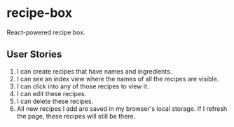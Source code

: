 # recipe-box

React-powered recipe box.

## User Stories

1. I can create recipes that have names and ingredients.
1. I can see an index view where the names of all the recipes are visible.
1. I can click into any of those recipes to view it.
1. I can edit these recipes.
1. I can delete these recipes.
1. All new recipes I add are saved in my browser's local storage. If I refresh the page, these recipes will still be there.
